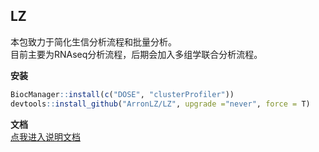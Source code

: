 ## LZ
本包致力于简化生信分析流程和批量分析。<br>
目前主要为RNAseq分析流程，后期会加入多组学联合分析流程。<br>

**安装**
```r
BiocManager::install(c("DOSE", "clusterProfiler"))
devtools::install_github("ArronLZ/LZ", upgrade ="never", force = T)
```

**文档** <br>
[点我进入说明文档](https://arronlz.github.io/LZ/)

